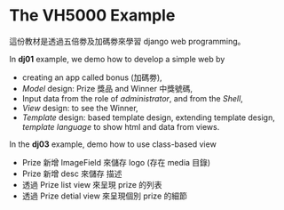 # The VH5000 Example

這份教材是透過五倍劵及加碼劵來學習 django web programming。

In **dj01** example, we demo how to develop a simple web by
* creating an app called bonus (加碼劵),
* *Model* design: Prize 獎品 and Winner 中獎號碼,
* Input data from the role of *administrator*, and from the *Shell*,
* *View* design: to see the Winner,
* *Template* design: based template design, extending template design, *template language* to show html and data from views.

In the **dj03** example, demo how to use class-based view
* Prize 新增 ImageField 來儲存 logo (存在 media 目錄)
* Prize 新增 desc 來儲存 描述
* 透過 Prize list view 來呈現 prize 的列表
* 透過 Prize detial view 來呈現個別 prize 的細節
